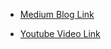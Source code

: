 - [Medium Blog Link](https://medium.com/naker/cim-apple-airpods-pro-is-the-cool-intale-of-the-month-e46ca02bd29c)

- [Youtube Video Link](https://www.youtube.com/watch?v=9Nh-g73p5rU)